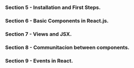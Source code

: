 ### Section 5 - Installation and First Steps.
### Section 6 - Basic Components in React.js.
### Section 7 - Views and JSX.
### Section 8 - Communitacion between components.
### Section 9 - Events in React.
